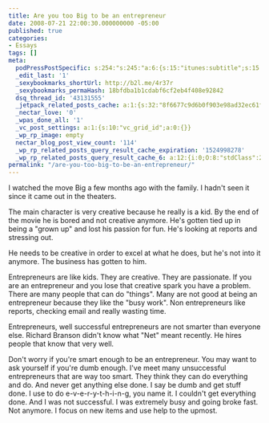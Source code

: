 ```yaml
---
title: Are you too Big to be an entrepreneur
date: 2008-07-21 22:00:30.000000000 -05:00
published: true
categories:
- Essays
tags: []
meta:
  podPressPostSpecific: s:254:"s:245:"a:6:{s:15:"itunes:subtitle";s:15:"##PostExcerpt##";s:14:"itunes:summary";s:15:"##PostExcerpt##";s:15:"itunes:keywords";s:17:"##WordPressCats##";s:13:"itunes:author";s:10:"##Global##";s:15:"itunes:explicit";s:2:"No";s:12:"itunes:block";s:2:"No";}";";
  _edit_last: '1'
  _sexybookmarks_shortUrl: http://b2l.me/4r37r
  _sexybookmarks_permaHash: 18bfdba1b1cdabf6cf2eb4f408e92842
  dsq_thread_id: '43131555'
  _jetpack_related_posts_cache: a:1:{s:32:"8f6677c9d6b0f903e98ad32ec61f8deb";a:2:{s:7:"expires";i:1441166764;s:7:"payload";a:3:{i:0;a:1:{s:2:"id";i:1199;}i:1;a:1:{s:2:"id";i:7097;}i:2;a:1:{s:2:"id";i:51;}}}}
  _nectar_love: '0'
  _wpas_done_all: '1'
  _vc_post_settings: a:1:{s:10:"vc_grid_id";a:0:{}}
  _wp_rp_image: empty
  nectar_blog_post_view_count: '114'
  _wp_rp_related_posts_query_result_cache_expiration: '1524998278'
  _wp_rp_related_posts_query_result_cache_6: a:12:{i:0;O:8:"stdClass":2:{s:7:"post_id";s:4:"1162";s:5:"score";s:17:"67.72789003483986";}i:1;O:8:"stdClass":2:{s:7:"post_id";s:4:"2348";s:5:"score";s:17:"66.46005307774536";}i:2;O:8:"stdClass":2:{s:7:"post_id";s:3:"394";s:5:"score";s:17:"65.69182544716008";}i:3;O:8:"stdClass":2:{s:7:"post_id";s:3:"386";s:5:"score";s:17:"57.53266194950501";}i:4;O:8:"stdClass":2:{s:7:"post_id";s:3:"438";s:5:"score";s:17:"55.81776148574671";}i:5;O:8:"stdClass":2:{s:7:"post_id";s:4:"2345";s:5:"score";s:17:"49.66341627484776";}i:6;O:8:"stdClass":2:{s:7:"post_id";s:4:"1176";s:5:"score";s:18:"28.421986046910853";}i:7;O:8:"stdClass":2:{s:7:"post_id";s:3:"317";s:5:"score";s:18:"24.492643637594043";}i:8;O:8:"stdClass":2:{s:7:"post_id";s:4:"1199";s:5:"score";s:18:"24.344427693286598";}i:9;O:8:"stdClass":2:{s:7:"post_id";s:3:"310";s:5:"score";s:18:"24.202206446650514";}i:10;O:8:"stdClass":2:{s:7:"post_id";s:3:"179";s:5:"score";s:18:"21.783941723924137";}i:11;O:8:"stdClass":2:{s:7:"post_id";s:3:"410";s:5:"score";s:18:"19.578619969505194";}}
permalink: "/are-you-too-big-to-be-an-entrepreneur/"
---
```

I watched the move Big a few months ago with the family.  I hadn't seen it since it came out in the theaters.

The main character is very creative because he really is a kid.  By the end of the movie he is bored and not creative anymore.  He's gotten tied up in being a "grown up" and lost his passion for fun.  He's looking at reports and stressing out.

He needs to be creative in order to excel at what he does, but he's not into it anymore.  The business has gotten to him.

Entrepreneurs are like kids.  They are creative.  They are passionate. If you are an entrepreneur and you lose that creative spark you have a problem.  There are many people that can do "things".  Many are not good at being an entrepreneur because they like the "busy work".  Non entrepreneurs like reports, checking email and really wasting time.

Entrepreneurs, well successful entrepreneurs are not smarter than everyone else.  Richard Branson didn't know what "Net" meant recently.  He hires people that know that very well.

Don't worry if you're smart enough to be an entrepreneur.  You may want to ask yourself if you're dumb enough.  I've meet many unsuccessful entrepreneurs that are way too smart. They think they can do everything and do.  And never get anything else done.  I say be dumb and get stuff done.  I use to do e-v-e-r-y-t-h-i-n-g, you name it.  I couldn't get everything done.  And I was not successful.  I was extremely busy and going broke fast.  Not anymore.  I focus on new items and use help to the upmost.
